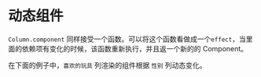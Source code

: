 # 动态组件

`Column.component` 同样接受一个函数。可以将这个函数看做成一个`effect`，当里面的依赖项有变化的时候，该函数重新执行，并且返一个新的的 Component。

在下面的例子中，`喜欢的玩具` 列渲染的组件根据 `性别` 列动态变化。

<code-previewer demoPath="feature/DynamicComponent" :collapsed="false"/>
